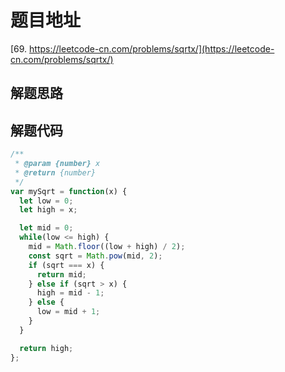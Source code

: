 # 题目地址

[69. https://leetcode-cn.com/problems/sqrtx/](https://leetcode-cn.com/problems/sqrtx/)

## 解题思路

## 解题代码

```js
/**
 * @param {number} x
 * @return {number}
 */
var mySqrt = function(x) {
  let low = 0;
  let high = x;

  let mid = 0;
  while(low <= high) {
    mid = Math.floor((low + high) / 2);
    const sqrt = Math.pow(mid, 2);
    if (sqrt === x) {
      return mid;
    } else if (sqrt > x) {
      high = mid - 1;
    } else {
      low = mid + 1;
    }
  }

  return high;
};
```
